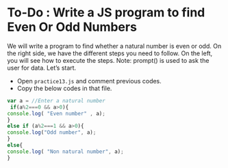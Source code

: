 # To-Do : Write a JS program to find Even Or Odd Numbers


We will write a program to find whether a natural number is even or odd. On the right side, we have the different steps you need to follow. On the left, you will see how to execute the steps. Note: prompt() is used to ask the user for data. Let’s start.


- Open `practice13.js` and comment previous codes.
- Copy the below codes in that file.


```js
var a = //Enter a natural number
 if(a%2===0 && a>0){
console.log( "Even number" , a);
}
else if (a%2===1 && a>0){
console.log("Odd number", a);
}
else{
console.log( "Non natural number", a);
}
```
